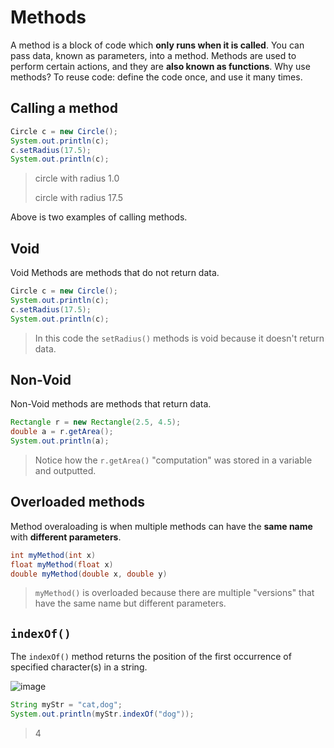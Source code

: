 # Methods

A method is a block of code which **only runs when it is called**. You can pass data, known as parameters, into a method. Methods are used to perform certain actions, and they are **also known as functions**. Why use methods? To reuse code: define the code once, and use it many times.

## Calling a method

```java
Circle c = new Circle();
System.out.println(c);
c.setRadius(17.5);
System.out.println(c);
```

> circle with radius 1.0
>
> circle with radius 17.5

Above is two examples of calling methods.

## Void

Void Methods are methods that do not return data.

```java
Circle c = new Circle();
System.out.println(c);
c.setRadius(17.5);
System.out.println(c);
```

> In this code the `setRadius()` methods is void because it doesn't return data.

## Non-Void

Non-Void methods are methods that return data.

```java
Rectangle r = new Rectangle(2.5, 4.5);
double a = r.getArea();
System.out.println(a);
```

> Notice how the `r.getArea()` "computation" was stored in a variable and outputted.

## Overloaded methods

Method overaloading is when multiple methods can have the **same name** with **different parameters**.

```java
int myMethod(int x)
float myMethod(float x)
double myMethod(double x, double y)
```

> `myMethod()` is overloaded because there are multiple "versions" that have the same name but different parameters.

## `indexOf()` 

The `indexOf()` method returns the position of the first occurrence of specified character(s) in a string.

![image](https://github.com/user-attachments/assets/13387060-03fd-49a6-a330-26b7533384da)

```java
String myStr = "cat,dog";
System.out.println(myStr.indexOf("dog"));
```
> 4
